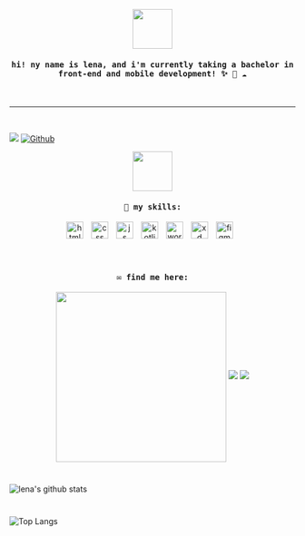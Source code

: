 <p align="center">
  <img src="https://media.giphy.com/media/kcwaVQJLWCqcK1s8zW/giphy.gif" width="70" height="70" />
  </p>
<h4 align="center"><samp> hi! ny name is lena, and i'm currently taking a bachelor in front-end and mobile development! ✨ 🌱 ☁️ </samp></h4>
<br>
<hr>
<br>

![](https://visitor-badge.laobi.icu/badge?page_id=explicitlena.explicitlena)
[![Github](https://img.shields.io/github/followers/explicitlena?label=Follow&style=social)](https://github.com/explicitlena.explicitlena)

<p align="center">
  <img src="https://media.giphy.com/media/hcYsJPR6cueI2ruIVu/giphy.gif" width="70" height="70" />
</p> 
 
<h4 align="center"><samp>🌱 my skills:
</samp></h4>

<div style="text-align: center;">
    <img alt="html" width="30px" style="padding-right:10px; display: inline-block; float: none;" src="https://cdn.jsdelivr.net/gh/devicons/devicon/icons/html5/html5-plain.svg"/>
    <img alt="css" width="30px" style="padding-right:10px; display: inline-block; float: none;" src="https://cdn.jsdelivr.net/gh/devicons/devicon/icons/css3/css3-plain.svg"/>
    <img alt="js" width="30px" style="padding-right:10px; display: inline-block; float: none;" src="https://cdn.jsdelivr.net/gh/devicons/devicon/icons/javascript/javascript-plain.svg"/>
    <img alt="kotlin" width="30px" style="padding-right:10px; display: inline-block; float: none;" src="https://cdn.jsdelivr.net/gh/devicons/devicon/icons/kotlin/kotlin-plain.svg"/>
    <img alt="wordpress" width="30px" style="padding-right:10px; display: inline-block; float: none;" src="https://cdn.jsdelivr.net/gh/devicons/devicon/icons/wordpress/wordpress-plain.svg"/>
    <img alt="xd" width="30px" style="padding-right:10px; display: inline-block; float: none;" src="https://cdn.jsdelivr.net/gh/devicons/devicon/icons/xd/xd-line.svg"/>
    <img alt="figma" width="30px" style="padding-right:10px; display: inline-block; float: none;" src="https://cdn.jsdelivr.net/gh/devicons/devicon/icons/figma/figma-original.svg"/>
</div>


<br>

#

<h4 align="center"><samp>✉️ find me here: 
</samp></h4>
<p align="center">
  <img src = "https://media.giphy.com/media/ixXVVhKYJHvCbaqfXo/giphy.gif" width = "300" height = "300" align = "center">
  <a href="mailto:lfs99@yahoo.com"><img src = "https://img.shields.io/badge/gmail-%23D14836.svg?&style=for-the-badge&logo=gmail&logoColor=white"></a>   
  <a href="https://www.linkedin.com/in/lenasorken/"><img src="https://img.shields.io/badge/linkedin-%230077B5.svg?&style=for-the-badge&logo=linkedin&logoColor=white"/></a>
</p>

#

![lena's github stats](https://github-readme-stats.vercel.app/api?username=explicitlena&show_icons=true&theme=gruvbox)

#

![Top Langs](https://github-readme-stats.vercel.app/api/top-langs/?username=explicitlena&hide_progress=true&theme=gruvbox)
